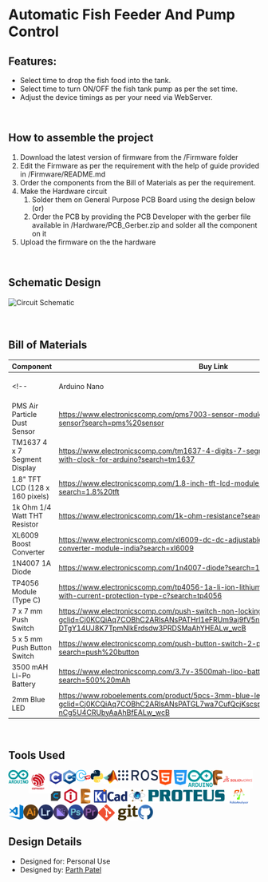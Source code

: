 # Automatic Fish Feeder And Pump Control

## Features:
- Select time to drop the fish food into the tank.
- Select time to turn ON/OFF the fish tank pump as per the set time.
- Adjust the device timings as per your need via WebServer.

<br>

## How to assemble the project
1. Download the latest version of firmware from the /Firmware folder
2. Edit the Firmware as per the requirement with the help of guide provided in /Firmware/README.md
3. Order the components from the Bill of Materials as per the requirement.
4. Make the Hardware circuit
   1.  Solder them on General Purpose PCB Board using the design below (or)
   2.  Order the PCB by providing the PCB Developer with the gerber file available in /Hardware/PCB_Gerber.zip and solder all the component on it
5.  Upload the firmware on the the hardware

<br>

## Schematic Design
<img width="500px" align="center" alt="Circuit Schematic" src="Hardware/Schematic.png" />
<br><br>

<!-- ## PCB Design
<img width="500px" align="left" alt="PCB Design" src="Hardware/PCB Design.png">
<br><br><br><br> -->

<!-- ## How to use the device
1. Press the push button to turn on the device.
2. The device will start with a bootup screen with the company logo.
3. The landing page will show the value of PM 2.5 of screen.
4. Press the change screen button to switch between pages. The device works in 3 modes:
   1. Live PM 2.5 data screen.
   2. Live PM 1.0, PM 2.5, PM 10 data screen.
   3. PM 2.5 graph screen which plots the value of PM 2.5 in bar graph at an interval of 5 mins. -->

<br>

## Bill of Materials
| Component | Buy Link | Quantity |
|-----------|----------|----------|
<!-- |Arduino Nano|https://www.electronicscomp.com/arduino-nano-3.0-development-board?search=arduino%20nano|1|
|PMS Air Particle Dust Sensor|https://www.electronicscomp.com/pms7003-sensor-module-pm2.5-air-particle-dust-sensor?search=pms%20sensor|1|
|TM1637 4 x 7 Segment Display|https://www.electronicscomp.com/tm1637-4-digits-7-segment-led-display-module-with-clock-for-arduino?search=tm1637|1|
|1.8" TFT LCD (128 x 160 pixels)|https://www.electronicscomp.com/1.8-inch-tft-lcd-module-128x160-with-4-io?search=1.8%20tft|1|
|1k Ohm 1/4 Watt THT Resistor|https://www.electronicscomp.com/1k-ohm-resistance?search=1k%20resistor|4|
|XL6009 Boost Converter|https://www.electronicscomp.com/xl6009-dc-dc-adjustable-step-up-boost-power-converter-module-india?search=xl6009|1|
|1N4007 1A Diode|https://www.electronicscomp.com/1n4007-diode?search=1n4007|2|
|TP4056 Module (Type C)|https://www.electronicscomp.com/tp4056-1a-li-ion-lithium-battery-charging-module-with-current-protection-type-c?search=tp4056|1|
|7 x 7 mm Push Switch|https://www.electronicscomp.com/push-switch-non-locking-6pin?gclid=Cj0KCQiAq7COBhC2ARIsANsPATHrl1eFRUm9aj9fV5nQhOWSY-DTgY14UJ8K7TpmNlkErdsdw3PRDSMaAhYHEALw_wcB|1|
|5 x 5 mm Push Button Switch|https://www.electronicscomp.com/push-button-switch-2-pin-5mm?search=push%20button|1|
|3500 mAH Li-Po Battery|https://www.electronicscomp.com/3.7v-3500mah-lipo-battery-model-kp-406090-india?search=500%20mAh|1|
|2mm Blue LED|https://www.roboelements.com/product/5pcs-3mm-blue-led/?gclid=Cj0KCQiAq7COBhC2ARIsANsPATGL7wa7CufQcjKscsp10lo9DEvm4cgmpSG2u2ZRz8-nCg5U4CRUbyAaAhBfEALw_wcB|1| -->

<br>

<!-- ## Photographs
<img width="500px" align="left" alt="Device Photograph 1" src="/Resources/Device Images/image1.png">
<br><br><br><br> -->

## Tools Used
<img width="40px" align="left" alt="Arduino" src="Resources/Logos/Arduino Logo.png">
<img width="40px" align="left" alt="ESP8266" src="Resources/Logos/ESP8266.png">
<img width="30px" align="left" alt="C Programming" src="Resources/Logos/C Logo.jpeg">
<img width="25px" align="left" alt="C++ Programming" src="Resources/Logos/CPP Logo.jpeg">
<img width="30px" align="left" alt="Embedded C Programming" src="Resources/Logos/Embedded C Logo.jpeg">
<img width="25px" align="left" alt="Python Programming" src="Resources/Logos/Python Logo.jpeg">
<img width="30px" align="left" alt="MATLAB" src="Resources/Logos/Matlab Logo.png">
<img width="80px" align="left" alt="ROS" src="Resources/Logos/ROS Logo.jpeg">
<img width="30px" align="left" alt="HTML" src="Resources/Logos/HTML5 Logo.jpeg">
<img width="30px" align="left" alt="CSS" src="Resources/Logos/CSS Logo.jpeg">
<img width="50px" align="left" alt="MATLAB" src="Resources/Logos/Arduino Logo.png">
<img width="20px" align="left" alt="Fusion 360" src="Resources/Logos/Fusion 360 Logo.png">
<img width="60px" align="left" alt="Solidworks" src="Resources/Logos/Solidworks Logo.png">
<img width="30px" align="left" alt="Cura" src="Resources/Logos/Cura Logo.png">
<img width="30px" align="left" alt="Ideamaker" src="Resources/Logos/Ideamaker Logo.png">
<img width="30px" align="left" alt="Eagle CAD" src="Resources/Logos/Eagle Logo.png">
<img width="70px" align="left" alt="KiCAD" src="Resources/Logos/KiCAD Logo.png">
<img width="200px" align="left" alt="Proteus" src="Resources/Logos/Proteus Logo.png">
<img width="45px" align="left" alt="RoboAnalyzer" src="Resources/Logos/RoboAnalyzer Logo.png">
<img width="30px" align="left" alt="Visual Studio Code" src="Resources/Logos/VS Code.jpeg">
<img width="30px" align="left" alt="Illustrator" src="Resources/Logos/Illustrator Logo.png">
<img width="30px" align="left" alt="Lightroom" src="Resources/Logos/Lightroom Logo.png">
<img width="30px" align="left" alt="Media Encoder" src="Resources/Logos/Media Encoder Logo.png">
<img width="30px" align="left" alt="Photoshop" src="Resources/Logos/Photoshop Logo.png">
<img width="30px" align="left" alt="Premiere Pro" src="Resources/Logos/Premiere Pro Logo.png">
<img width="80px" align="left" alt="Git" src="Resources/Logos/Git Logo.jpeg">
<img width="30px" align="left" alt="GitHub" src="Resources/Logos/GitHub Logo.jpeg">
<br /><br /><br /><br /><br /><br />


## Design Details
- Designed for: Personal Use
- Designed by: [Parth Patel](mailto:parth.pmech@gmail.com)